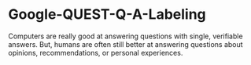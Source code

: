 # Google-QUEST-Q-A-Labeling
Computers are really good at answering questions with single, verifiable answers. But, humans are often still better at answering questions about opinions, recommendations, or personal experiences.
